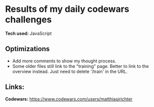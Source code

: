 # Results of my daily codewars challenges

**Tech used:** JavaScript

## Optimizations
- Add more comments to show my thought process.
- Some older files still link to the "training" page. Better to link to the overview instead. Just need to delete '/train' in the URL.

## Links:
**Codewars:** https://www.codewars.com/users/matthiasjrichter